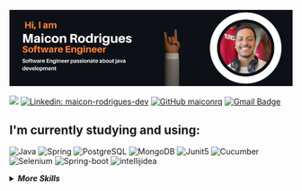 <p align="center">
<img src="img/SOFTWARE ENGINEER JAVA DEVELOPMENT - github.png">
</p>

![](https://komarev.com/ghpvc/?username=Maiconrq&color=orange&style=flat-square)
[![Linkedin: maicon-rodrigues-dev](https://img.shields.io/badge/linkedin-%230077B5.svg?&style=flat-square&logo=linkedin&logoColor=white)](https://www.linkedin.com/in/maicon-rodrigues-dev/)
[![GitHub maiconrq](https://img.shields.io/github/followers/maiconrq?label=follow&style=social)](https://github.com/Maiconrq)
[![Gmail Badge](https://img.shields.io/badge/-nociamrq27@gmail.com-red?style=flat-square&logo=Gmail&logoColor=white&link=mailto:nociamrq27@gmail.com)](mailto:nociamrq27@gmail.com)
<!---[![Dev.to: maiconrq](https://img.shields.io/badge/dev.to-black?&style=flat-square&logo=dev.to&logoColor=white)](https://dev.to/maiconrq)--->

## I'm currently studying and using:
![Java](https://img.shields.io/badge/-java-grey?style=for-the-badge&logo=java&logoColor=white&labelColor=orange)
![Spring](https://img.shields.io/badge/-spring-grey?style=for-the-badge&logo=spring&logoColor=white&labelColor=orange)
![PostgreSQL](https://img.shields.io/badge/-postgresql-grey?style=for-the-badge&logo=postgresql&logoColor=white&labelColor=orange)
![MongoDB](https://img.shields.io/badge/-mongodb-grey?style=for-the-badge&logo=mongodb&logoColor=white&labelColor=orange)
![Junit5](https://img.shields.io/badge/-junit5-grey?style=for-the-badge&logo=junit5&logoColor=white&labelColor=orange)
![Cucumber](https://img.shields.io/badge/-cucumber-grey?style=for-the-badge&logo=cucumber&logoColor=white&labelColor=orange)
![Selenium](https://img.shields.io/badge/-selenium-grey?style=for-the-badge&logo=selenium&logoColor=white&labelColor=orange)
![Spring-boot](https://img.shields.io/badge/-spring_boot-grey?style=for-the-badge&logo=springboot&logoColor=white&labelColor=orange) 
![intellijidea](https://img.shields.io/badge/-intellij_idea-grey?style=for-the-badge&logo=intellijidea&logoColor=white&labelColor=orange)




<details>
<summary><b><i>More Skills</i></b></summary>
  
### to delve into the future:

![php](https://img.shields.io/badge/-php-grey?style=for-the-badge&logo=php&logoColor=white&labelColor=orange)
![JavaScript](https://img.shields.io/badge/-JavaScript-grey?style=for-the-badge&logo=javascript&logoColor=white&labelColor=orange)
![node](https://img.shields.io/badge/-node-grey?style=for-the-badge&logo=node-dot-js&logoColor=white&labelColor=orange)
![React](https://img.shields.io/badge/-react-grey?style=for-the-badge&logo=react&logoColor=white&labelColor=orange)

### that I already own:
![Microsoft Azure](https://img.shields.io/badge/-azure-grey?style=for-the-badge&logo=microsoft-azure&logoColor=white&labelColor=orange)
![Azure DevOps](https://img.shields.io/badge/-azuredevops-grey?style=for-the-badge&logo=azure-devops&logoColor=white&labelColor=orange)
![Terraform](https://img.shields.io/badge/-terraform-grey?style=for-the-badge&logo=terraform&logoColor=white&labelColor=orange)
![Docker](https://img.shields.io/badge/-docker-grey?style=for-the-badge&logo=docker&logoColor=white&labelColor=orange)
![Python](https://img.shields.io/badge/-python-grey?style=for-the-badge&logo=python&logoColor=white&labelColor=orange)
![git](https://img.shields.io/badge/-git-grey?style=for-the-badge&logo=git&logoColor=white&labelColor=orange)
![github](https://img.shields.io/badge/-github-grey?style=for-the-badge&logo=github&logoColor=white&labelColor=orange)
![MarkDown](https://img.shields.io/badge/-Markdown-grey?style=for-the-badge&logo=Markdown&logoColor=white&labelColor=orange)
![HTML5](https://img.shields.io/badge/html%205-grey?style=for-the-badge&logo=html5&logoColor=white&labelColor=orange)
![CSS3](https://img.shields.io/badge/css%203-grey?style=for-the-badge&logo=css3&logoColor=white&labelColor=orange)
![C](https://img.shields.io/badge/-C_Language-grey?style=for-the-badge&logo=c&logoColor=white&labelColor=orange)
![Linux](https://img.shields.io/badge/-Linux-grey?style=for-the-badge&logo=linux&logoColor=white&labelColor=orange)
![Arch Linux](https://img.shields.io/badge/-Arch_Linux-grey?style=for-the-badge&logo=linux&logoColor=white&labelColor=orange)
![Windows](https://img.shields.io/badge/-Windows-grey?style=for-the-badge&logo=windows&logoColor=white&labelColor=orange)

</details>
